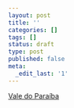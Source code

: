```yaml
---
layout: post
title: ''
categories: []
tags: []
status: draft
type: post
published: false
meta:
  _edit_last: '1'
---
```

<a href='http://youtube.com/watch?v=AHrpLanyBNQ' >Vale do Paraíba</a>
